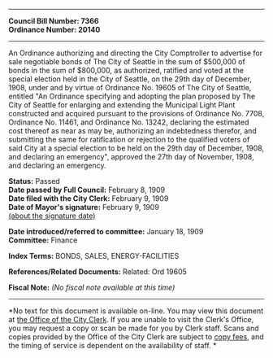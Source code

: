 * * * * *  
  
**Council Bill Number: [](#h0)[](#h2)7366**   
**Ordinance Number: 20140**  
  
* * * * *  
  
An Ordinance authorizing and directing the City Comptroller to advertise for sale negotiable bonds of The City of Seattle in the sum of $500,000 of bonds in the sum of $800,000, as authorized, ratified and voted at the special election held in the City of Seattle, on the 29th day of December, 1908, under and by virtue of Ordinance No. 19605 of The City of Seattle, entitled "An Ordinance specifying and adopting the plan proposed by The City of Seattle for enlarging and extending the Municipal Light Plant constructed and acquired pursuant to the provisions of Ordinance No. 7708, Ordinance No. 11461, and Ordinance No. 13242, declaring the estimated cost thereof as near as may be, authorizing an indebtedness therefor, and submitting the same for ratification or rejection to the qualified voters of said City at a special election to be held on the 29th day of December, 1908, and declaring an emergency", approved the 27th day of November, 1908, and declaring an emergency.  
  
**Status:** Passed   
**Date passed by Full Council:** February 8, 1909   
**Date filed with the City Clerk:** February 9, 1909   
**Date of Mayor's signature:** February 9, 1909   
[(about the signature date)](/~public/approvaldate.htm)   
  
  
**Date introduced/referred to committee:** January 18, 1909   
**Committee:** Finance   
  
**Index Terms:** BONDS, SALES, ENERGY-FACILITIES  
  
**References/Related Documents:** Related: Ord 19605  
  
**Fiscal Note:** *(No fiscal note available at this time)*  
  
* * * * *  
  
*No text for this document is available on-line. You may view this document at [the Office of the City Clerk](http://www.seattle.gov/leg/clerk/contactUs.htm). If you are unable to visit the Clerk's Office, you may request a copy or scan be made for you by Clerk staff. Scans and copies provided by the Office of the City Clerk are subject to [copy fees](http://clerk.seattle.gov/~public/clerkfees.htm), and the timing of service is dependent on the availability of staff. *  
  
  
